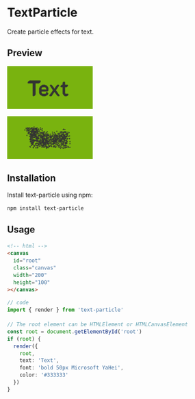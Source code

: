 # TextParticle

Create particle effects for text.

## Preview

![preview_1](./images/image_1.png)

![preview_2](./images/image_2.png)

## Installation

Install text-particle using npm:

```sh
npm install text-particle
```

## Usage

```html
<!-- html -->
<canvas
  id="root"
  class="canvas"
  width="200"
  height="100"
></canvas>
```

```typescript
// code
import { render } from 'text-particle'

// The root element can be HTMLElement or HTMLCanvasElement
const root = document.getElementById('root')
if (root) {
  render({
    root,
    text: 'Text',
    font: 'bold 50px Microsoft YaHei',
    color: '#333333'
  })
}
```

